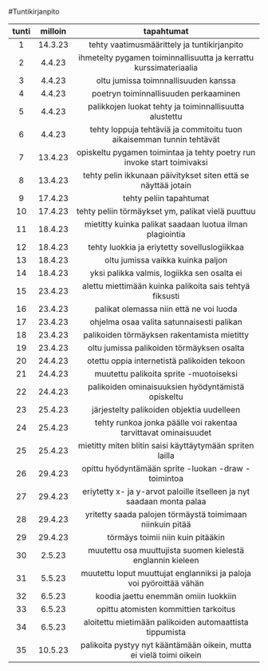 #Tuntikirjanpito

|tunti|milloin|tapahtumat|
|:---:|:-----:|:--------:|
|1    |14.3.23| tehty vaatimusmäärittely ja tuntikirjanpito|
|2    |4.4.23| ihmetelty pygamen toiminnallisuutta ja kerrattu kurssimateriaalia|
|3    |4.4.23| oltu jumissa toimnnallisuuden kanssa|
|4    |4.4.23| poetryn toiminnallisuuden perkaaminen|
|5    |4.4.23| palikkojen luokat tehty ja toiminnallisuutta alustettu|
|6    |4.4.23| tehty loppuja tehtäviä ja commitoitu tuon aikaisemman tunnin tehtävät |
|7    |13.4.23| opiskeltu pygamen toimintaa ja tehty poetry run invoke start toimivaksi |
|8    |13.4.23| tehty pelin ikkunaan päivitykset siten että se näyttää jotain |
|9    |17.4.23| tehty peliin tapahtumat |
|10   |17.4.23| tehty peliin törmäykset ym, palikat vielä puuttuu |
|11   |18.4.23| mietitty kuinka palikat saadaan luotua ilman plagiointia |
|12   |18.4.23| tehty luokkia ja eriytetty sovelluslogiikkaa |
|13   |18.4.23| oltu jumissa vaikka kuinka paljon |
|14   |18.4.23| yksi palikka valmis, logiikka sen osalta ei |
|15   |23.4.23| alettu miettimään kuinka palikoita sais tehtyä fiksusti |
|16   |23.4.23| palikat olemassa niin että ne voi luoda |
|17   |23.4.23| ohjelma osaa valita satunnaisesti palikan |
|18   |23.4.23| palikoiden törmäyksen rakentamista mietitty |
|19   |23.4.23| oltu jumissa palikoiden törmäyksen osalta |
|20   |24.4.23| otettu oppia internetistä  palikoiden tekoon|
|21   |24.4.23| muutettu palikoita sprite -muotoiseksi |
|22   |24.4.23| palikoiden ominaisuuksien hyödyntämistä opiskeltu |
|23   |25.4.23| järjestelty palikoiden objektia uudelleen |
|24   |25.4.23| tehty runkoa jonka päälle voi rakentaa tarvittavat ominaisuudet |
|25   |25.4.23| mietitty miten blitin saisi käyttäytymään spriten lailla |
|26   |29.4.23| opittu hyödyntämään sprite -luokan -draw -toimintoa |
|27   |29.4.23| eriytetty x- ja y-arvot paloille itselleen ja nyt saadaan monta palaa |
|28   |29.4.23| yritetty saada palojen törmäystä toimimaan niinkuin pitää |
|29   |29.4.23| törmäys toimii niin kuin pitääkin |
|30   |2.5.23| muutettu osa muuttujista suomen kielestä englannin kieleen |
|31   |5.5.23| muutettu loput muuttujat englanniksi ja paloja voi pyöroittää vähän |
|32   |6.5.23| koodia jaettu enemmän omiin luokkiin |
|33   |6.5.23| opittu atomisten kommittien tarkoitus |
|34   |6.5.23| aloitettu mietimään palikoiden automaattista tippumista |
|35   |10.5.23| palikoita pystyy nyt kääntämään oikein, mutta ei vielä toimi oikein |
